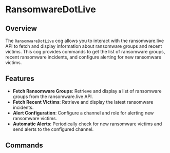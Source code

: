 # RansomwareDotLive

## Overview

The `RansomwareDotLive` cog allows you to interact with the ransomware.live API to fetch and display information about ransomware groups and recent victims. This cog provides commands to get the list of ransomware groups, recent ransomware incidents, and configure alerting for new ransomware victims.

## Features

- **Fetch Ransomware Groups**: Retrieve and display a list of ransomware groups from the ransomware.live API.
- **Fetch Recent Victims**: Retrieve and display the latest ransomware incidents.
- **Alert Configuration**: Configure a channel and role for alerting new ransomware victims.
- **Automatic Alerts**: Periodically check for new ransomware victims and send alerts to the configured channel.

## Commands


